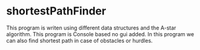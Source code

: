 # shortestPathFinder
This program is writen using different data structures and the A-star algorithm.
This program is Console based no gui added.
In this program we can also find shortest path in case of obstacles or hurdles.
